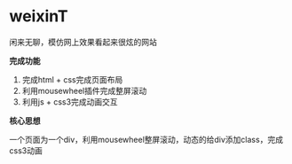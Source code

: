 # weixinT
闲来无聊，模仿网上效果看起来很炫的网站

**完成功能**

1. 完成html + css完成页面布局
2. 利用mousewheel插件完成整屏滚动
3. 利用js + css3完成动画交互


**核心思想**

一个页面为一个div，利用mousewheel整屏滚动，动态的给div添加class，完成css3动画

